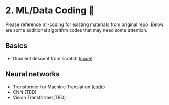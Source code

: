 # <a name="ml-coding"></a> 2. ML/Data Coding :robot:

Please reference [ml-coding](https://github.com/alirezadir/Machine-Learning-Interviews/blob/main/src/MLC/ml-coding.md) for existing materials from original repo. Below are some additional algorithm codes that may need some attention.

## Basics
- Gradient descent from scratch ([code](./gradient_descent.py))

## Neural networks 
- Transformer for Machine Translation ([code](https://github.com/trws2/transformer_with_pytorch))
- CNN (TBD)
- Vision Transformer(TBD)
